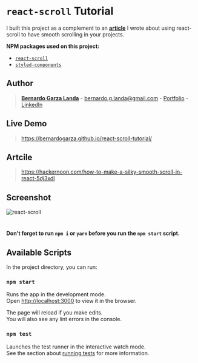 # `react-scroll` Tutorial
I built this project as a complement to an **[article](https://hackernoon.com/how-to-make-a-silky-smooth-scroll-in-react-5dj3xdl)** I wrote about using react-scroll to have smooth scrolling in your projects.

**NPM packages used on this project:**

- [`react-scroll`](https://www.npmjs.com/package/react-scroll)
- [`styled-components`](https://www.npmjs.com/package/styled-components)


## Author

> **[Bernardo Garza Landa](https://bernardogarza.me/)** - bernardo.g.landa@gmail.com - [Portfolio](https://bernardogarza.me) - [LinkedIn](https://www.linkedin.com/in/bernardo-g-landa/)

## Live Demo

> https://bernardogarza.github.io/react-scroll-tutorial/

## Artcile

> https://hackernoon.com/how-to-make-a-silky-smooth-scroll-in-react-5dj3xdl

## Screenshot

![react-scroll](screenshot.gif?raw=true "react-scroll")

#



#### Don't forget to run `npm i` or `yarn` before you run the `npm start` script.

## Available Scripts

In the project directory, you can run:

### `npm start`

Runs the app in the development mode.<br />
Open [http://localhost:3000](http://localhost:3000) to view it in the browser.

The page will reload if you make edits.<br />
You will also see any lint errors in the console.

### `npm test`

Launches the test runner in the interactive watch mode.<br />
See the section about [running tests](https://facebook.github.io/create-react-app/docs/running-tests) for more information.
